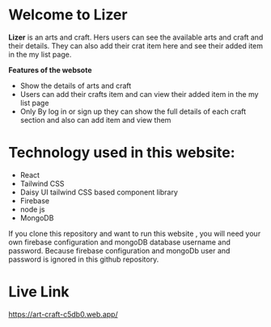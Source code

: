 # Welcome to Lizer

**Lizer** is an arts and craft. Hers users can see the available arts and craft and their details. They can also add their crat item here and see their added item in the my list page.

**Features of the websote**
- Show the details of arts and craft
- Users can add their crafts item and can view their added item in the my list page
- Only By log in or sign up they can  show the full details of each craft section and also can add item and view them

# Technology used in this website:

- React
- Tailwind CSS
- Daisy UI tailwind CSS based component library
- Firebase
- node js
- MongoDB


If you clone this repository and want to run this website , you will need your own firebase configuration and mongoDB database username and password. Because firebase configuration and mongoDb user and password is ignored in this github repository.

# Live Link
https://art-craft-c5db0.web.app/
